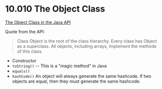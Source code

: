 # 10.010 The Object Class

[The Object Class in the Java API](https://docs.oracle.com/en/java/javase/17/docs/api/java.base/java/lang/Object.html)

Quote from the API:

> Class Object is the root of the class hierarchy. Every class has Object as a superclass. All objects, including arrays, implement the methods of this class.

* Constructor
* `toString()`  -- This is a "magic method" in Java
* `equals()`
* `hashCode()`  An object will always generate the same hashcode.  If two objects are equal, then they must generate the same hashcode.